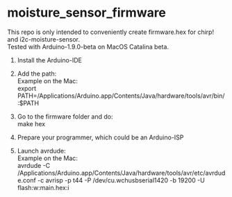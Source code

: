 # moisture_sensor_firmware
This repo is only intended to conveniently create firmware.hex for chirp! and i2c-moisture-sensor.  
Tested with Arduino-1.9.0-beta on MacOS Catalina beta.  

1. Install the Arduino-IDE

2. Add the path:  
Example on the Mac:  
export PATH=/Applications/Arduino.app/Contents/Java/hardware/tools/avr/bin/:$PATH  

3. Go to the firmware folder and do:  
make hex  

4. Prepare your programmer, which could be an Arduino-ISP  

5. Launch avrdude:  
Example on the Mac:  
avrdude -C /Applications/Arduino.app/Contents/Java/hardware/tools/avr/etc/avrdude.conf -c avrisp -p t44 -P /dev/cu.wchusbserial1420  -b 19200 -U flash:w:main.hex:i

